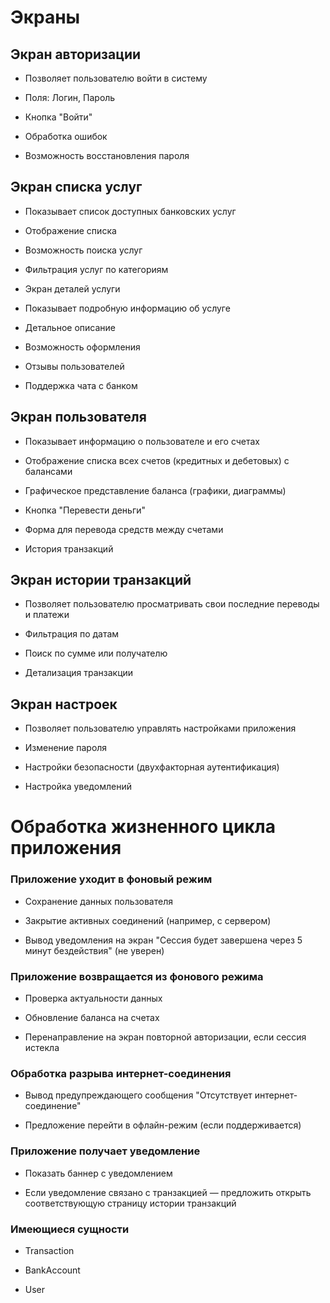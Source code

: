 # Экраны

## Экран авторизации

- Позволяет пользователю войти в систему

- Поля: Логин, Пароль

- Кнопка "Войти"

- Обработка ошибок

- Возможность восстановления пароля

## Экран списка услуг

- Показывает список доступных банковских услуг

- Отображение списка

- Возможность поиска услуг

- Фильтрация услуг по категориям

- Экран деталей услуги

- Показывает подробную информацию об услуге

- Детальное описание

- Возможность оформления

- Отзывы пользователей

- Поддержка чата с банком

## Экран пользователя

- Показывает информацию о пользователе и его счетах

- Отображение списка всех счетов (кредитных и дебетовых) с балансами

- Графическое представление баланса (графики, диаграммы)

- Кнопка "Перевести деньги"

- Форма для перевода средств между счетами

- История транзакций

## Экран истории транзакций

- Позволяет пользователю просматривать свои последние переводы и платежи

- Фильтрация по датам

- Поиск по сумме или получателю

- Детализация транзакции

## Экран настроек

- Позволяет пользователю управлять настройками приложения

- Изменение пароля

- Настройки безопасности (двухфакторная аутентификация)

- Настройка уведомлений



# Обработка жизненного цикла приложения

### Приложение уходит в фоновый режим

- Сохранение данных пользователя

- Закрытие активных соединений (например, с сервером)

- Вывод уведомления на экран "Сессия будет завершена через 5 минут бездействия" (не уверен)

### Приложение возвращается из фонового режима

- Проверка актуальности данных

- Обновление баланса на счетах

- Перенаправление на экран повторной авторизации, если сессия истекла

### Обработка разрыва интернет-соединения

- Вывод предупреждающего сообщения "Отсутствует интернет-соединение"

- Предложение перейти в офлайн-режим (если поддерживается)

### Приложение получает уведомление

- Показать баннер с уведомлением

- Если уведомление связано с транзакцией — предложить открыть соответствующую страницу истории транзакций

### Имеющиеся сущности

- Transaction

- BankAccount

- User
